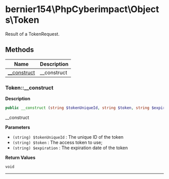 # bernier154\PhpCyberimpact\Objects\Token  

Result of a TokenRequest.





## Methods

| Name | Description |
|------|-------------|
|[__construct](#token__construct)|__construct|




### Token::__construct  

**Description**

```php
public __construct (string $tokenUniqueId, string $token, string $expiration)
```

__construct 

 

**Parameters**

* `(string) $tokenUniqueId`
: The unique ID of the token  
* `(string) $token`
: The access token to use;  
* `(string) $expiration`
: The expiration date of the token  

**Return Values**

`void`




<hr />

